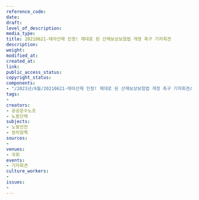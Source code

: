 ```yaml
---
reference_code: 
date: 
draft: 
level_of_description: 
media_type: 
title: 20210621-태아산재 인정! 제대로 된 산재보상보험법 개정 촉구 기자회견
description: 
weight: 
modified_at: 
created_at: 
link: 
public_access_status: 
copyright_status: 
components:
- "/2021년/6월/20210621-태아산재 인정! 제대로 된 산재보상보험법 개정 촉구 기자회견/_5D40003.jpg"
tags:
- 
creators:
- 공공운수노조
- 노동단체
subjects:
- 노동안전
- 정치정책
sources:
- 
venues:
- 국회
events:
- 기자회견
culture_workers:
- 
issues:
- 
---
```


